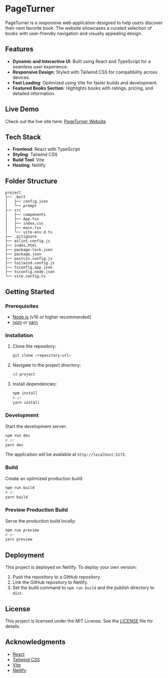 # PageTurner

PageTurner is a responsive web application designed to help users discover their next favorite book. The website showcases a curated selection of books with user-friendly navigation and visually appealing design.

## Features

- **Dynamic and Interactive UI**: Built using React and TypeScript for a seamless user experience.
- **Responsive Design**: Styled with Tailwind CSS for compatibility across devices.
- **Fast Loading**: Optimized using Vite for faster builds and development.
- **Featured Books Section**: Highlights books with ratings, pricing, and detailed information.

## Live Demo

Check out the live site here: [PageTurner Website](https://jolly-sundae-f0c6d5.netlify.app/)

## Tech Stack

- **Frontend**: React with TypeScript
- **Styling**: Tailwind CSS
- **Build Tool**: Vite
- **Hosting**: Netlify

## Folder Structure

```plaintext
project
├── .bolt
│   ├── config.json
│   └── prompt
├── src
│   ├── components
│   ├── App.tsx
│   ├── index.css
│   ├── main.tsx
│   └── vite-env.d.ts
├── .gitignore
├── eslint.config.js
├── index.html
├── package-lock.json
├── package.json
├── postcss.config.js
├── tailwind.config.js
├── tsconfig.app.json
├── tsconfig.node.json
└── vite.config.ts
```

## Getting Started

### Prerequisites

- [Node.js](https://nodejs.org/) (v16 or higher recommended)
- [npm](https://www.npmjs.com/) or [yarn](https://yarnpkg.com/)

### Installation

1. Clone the repository:
   ```bash
   git clone <repository-url>
   ```
2. Navigate to the project directory:
   ```bash
   cd project
   ```
3. Install dependencies:
   ```bash
   npm install
   # or
   yarn install
   ```

### Development

Start the development server:
```bash
npm run dev
# or
yarn dev
```
The application will be available at `http://localhost:5173`.

### Build

Create an optimized production build:
```bash
npm run build
# or
yarn build
```

### Preview Production Build

Serve the production build locally:
```bash
npm run preview
# or
yarn preview
```

## Deployment

This project is deployed on Netlify. To deploy your own version:
1. Push the repository to a GitHub repository.
2. Link the GitHub repository to Netlify.
3. Set the build command to `npm run build` and the publish directory to `dist`.

## License

This project is licensed under the MIT License. See the [LICENSE](LICENSE) file for details.

## Acknowledgments

- [React](https://reactjs.org/)
- [Tailwind CSS](https://tailwindcss.com/)
- [Vite](https://vitejs.dev/)
- [Netlify](https://www.netlify.com/)
